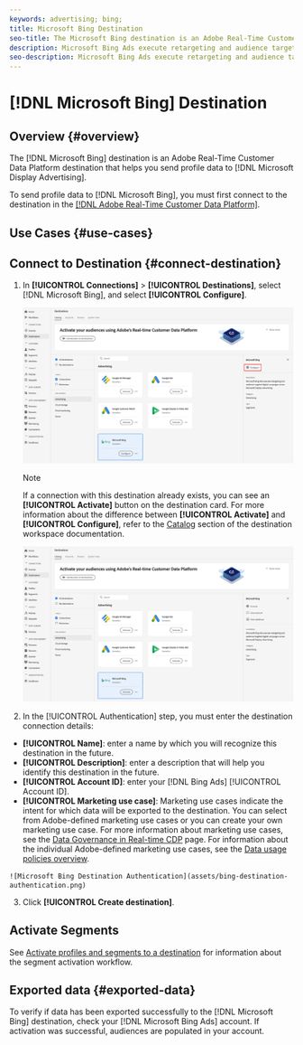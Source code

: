 ```yaml
---
keywords: advertising; bing; 
title: Microsoft Bing Destination
seo-title: The Microsoft Bing destination is an Adobe Real-Time Customer Data Platform destination that helps you send profile data to Microsoft Display Advertising.
description: Microsoft Bing Ads execute retargeting and audience targeted digital campaigns across Microsoft Display Advertising.
seo-description: Microsoft Bing Ads execute retargeting and audience targeted digital campaigns across Microsoft Display Advertising.
---
```


# [!DNL Microsoft Bing] Destination 

## Overview {#overview}

The [!DNL Microsoft Bing] destination is an Adobe Real-Time Customer Data Platform destination that helps you send profile data to [!DNL Microsoft Display Advertising].

To send profile data to [!DNL Microsoft Bing], you must first connect to the destination in the [[!DNL Adobe Real-Time Customer Data Platform]](#connect-destination).

## Use Cases {#use-cases}

## Connect to Destination {#connect-destination}

1.  In **[!UICONTROL Connections]** > **[!UICONTROL Destinations]**, select [!DNL Microsoft Bing], and select **[!UICONTROL Configure]**.

    ![Configure Microsoft Bing Destination](assets/bing-destination-configure.png)

    >[!NOTE]
    >
    >If a connection with this destination already exists, you can see an **[!UICONTROL Activate]** button on the destination card. For more information about the difference between **[!UICONTROL Activate]** and **[!UICONTROL Configure]**, refer to the [Catalog](../destinations/destinations-workspace.md#catalog) section of the destination workspace documentation.
    >
    >![Activate Microsoft Bing Destination](assets/bing-destination-activate.png)

2. In the [!UICONTROL Authentication] step, you must enter the destination connection details:
  *  **[!UICONTROL Name]**: enter a name by which you will recognize this destination in the future.
   *  **[!UICONTROL Description]**: enter a description that will help you identify this destination in the future.
   *  **[!UICONTROL Account ID]**: enter your [!DNL Bing Ads] [!UICONTROL Account ID].
   *  **[!UICONTROL Marketing use case]**: Marketing use cases indicate the intent for which data will be exported to the destination. You can select from Adobe-defined marketing use cases or you can create your own marketing use case. For more information about marketing use cases, see the [Data Governance in Real-time CDP](../privacy/data-governance-overview.md#destinations) page. For information about the individual Adobe-defined marketing use cases, see the [Data usage policies overview](../../data-governance/policies/overview.md#core-actions).

    ![Microsoft Bing Destination Authentication](assets/bing-destination-authentication.png)
    
3. Click **[!UICONTROL Create destination]**.

## Activate Segments

See [Activate profiles and segments to a destination](activate-destinations.md#select-attributes) for information about the segment activation workflow.

## Exported data {#exported-data}

To verify if data has been exported successfully to the [!DNL Microsoft Bing] destination, check your [!DNL Microsoft Bing Ads] account. If activation was successful, audiences are populated in your account. 